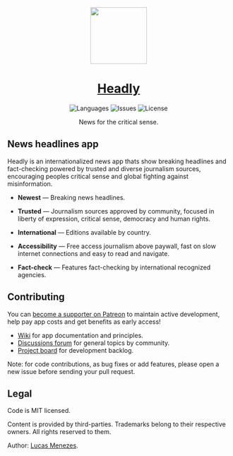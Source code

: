 <div align="center">
<a href="https://headly.app/">
<img height="128" src="https://headly.app/images/headly-logo-color.svg">
</a>
</div>
<h1 align="center">
<a href="https://headly.app/">Headly</a>
</h1>
<p align="center">
<img alt="Languages" src="https://img.shields.io/badge/languages available -3-ffde17">
<img alt="Issues" src="https://img.shields.io/github/issues/lucasm/headly?color=ff7979">
<img alt="License" src="https://img.shields.io/github/license/lucasm/headly?color=ff99e8">
</p>
<p align="center">
News for the critical sense.<br>
</p>


## News headlines app

Headly is an internationalized news app thats show breaking headlines and fact-checking powered by trusted and diverse journalism sources, encouraging peoples critical sense and global fighting against misinformation.

-  **Newest** — Breaking news headlines.

-  **Trusted** — Journalism sources approved by community, focused in liberty of expression, critical sense, democracy and human rights.

-  **International** — Editions available by country.

-  **Accessibility** — Free access journalism above paywall, fast on slow internet connections and easy to read and navigate.

-  **Fact-check** — Features fact-checking by international recognized agencies.


## Contributing

You can [become a supporter on Patreon](https://patreon.com/lucasm) to maintain active development, help pay app costs and get benefits as early access!

- [Wiki](https://github.com/lucasm/headly/wiki) for app documentation and principles.
- [Discussions forum](https://github.com/lucasm/headly/discussions) for general topics by community.
- [Project board](https://github.com/lucasm/headly/projects/1?fullscreen=true) for development backlog.

Note: for code contributions, as bug fixes or add features, please open a new issue before sending your pull request.


## Legal

Code is MIT licensed.

Content is provided by third-parties. Trademarks belong to their respective owners. All rights reserved to them.

Author: [Lucas Menezes](https://lucasm.dev/?utm_source=headly).